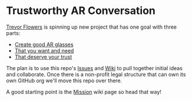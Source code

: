 # Trustworthy AR Conversation

[Trevor Flowers](https://trevor.smith.name/) is spinning up new project that has one goal with three parts:

- [Create good AR glasses](https://github.com/Transmutable/trustworthy-ar-conversation/wiki/Mission#good-ar-glasses)
- [That you want and need](https://github.com/Transmutable/trustworthy-ar-conversation/wiki/Mission#that-you-want-and-need)
- [That deserve your trust](https://github.com/Transmutable/trustworthy-ar-conversation/wiki/Mission#that-deserve-your-trust)

The plan is to use this repo's [Issues](https://github.com/Transmutable/trustworthy-ar-conversation/issues) and [Wiki](https://github.com/Transmutable/trustworthy-ar-conversation/wiki) to pull together initial ideas and collaborate. Once there is a non-profit legal structure that can own its own GitHub org we'll move this repo over there.

A good starting point is the [Mission](https://github.com/Transmutable/trustworthy-ar-conversation/wiki/Mission#that-deserve-your-trust) wiki page so head that way!
